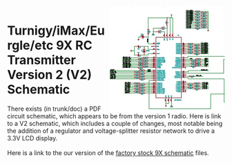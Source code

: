 <img src='PCB.attach/schematic_thm.jpg' align='right'>

<h1>Turnigy/iMax/Eurgle/etc 9X RC Transmitter Version 2 (V2) Schematic</h1>

There exists (in trunk/doc) a PDF circuit schematic, which appears to be from the version 1 radio. Here is link to a V2 schematic, which includes a couple of changes, most notable being the addition of a regulator and voltage-splitter resistor network to drive a 3.3V LCD display.<br>
<br>
Here is a link to the our version of the <a href='https://code.google.com/p/gruvin9x/source/browse/#svn%2Freference%2Fv2_stock_9x'>factory stock 9X schematic</a> files.
